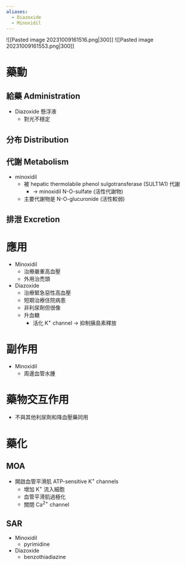 ```yaml
---
aliases:
  - Diazoxide
  - Minoxidil
---
```

![[Pasted image 20231009161516.png|300]]
![[Pasted image 20231009161553.png|300]]
# 藥動
## 給藥 Administration
- Diazoxide 懸浮液
	- 對光不穩定
## 分布 Distribution
## 代謝 Metabolism
- minoxidil
	- 被 hepatic thermolabile phenol sulgotransferase (SULT1A1) 代謝
		-  $\rightarrow$ minoxidil N-O-sulfate (活性代謝物)
	- 主要代謝物是 N-O-glucuronide (活性較弱)
## 排泄 Excretion
# 應用
- Minoxidil 
	- 治療嚴重高血壓
	- 外用治禿頭
- Diazoxide
	- 治療緊急惡性高血壓
	- 短期治療住院病患
	- 非利尿劑但很像
	- 升血糖
		- 活化 K<sup>+</sup> channel $\rightarrow$ 抑制胰島素釋放
# 副作用
- Minoxidil
	- 周邊血管水腫
# 藥物交互作用
- 不與其他利尿劑和降血壓藥同用
# 藥化
## MOA
- 開啟血管平滑肌 ATP-sensitive K<sup>+</sup> channels 
	- 增加 K<sup>+</sup> 流入細胞
	- 血管平滑肌過極化
	- 關閉 Ca<sup>2+</sup> channel
## SAR
- Minoxidil
	- pyrimidine
- Diazoxide
	- benzothiadiazine

